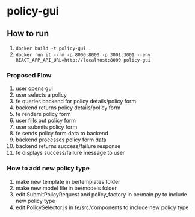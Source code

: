 # policy-gui

## How to run

1. `docker build -t policy-gui .`
2. `docker run it --rm -p 8000:8000 -p 3001:3001 --env REACT_APP_API_URL=http://localhost:8000 policy-gui`


### Proposed Flow

1. user opens gui
2. user selects a policy
3. fe queries backend for policy details/policy form
4. backend returns policy details/policy form
5. fe renders policy form
6. user fills out policy form
7. user submits policy form
8. fe sends policy form data to backend
9. backend processes policy form data
10. backend returns success/failure response
11. fe displays success/failure message to user




### How to add new policy type
1. make new template in be/templates folder
2. make new model file in be/models folder
3. edit SubmitPolicyRequest and policy_factory in be/main.py to include new policy type
4. edit PolicySelector.js in fe/src/components to include new policy type